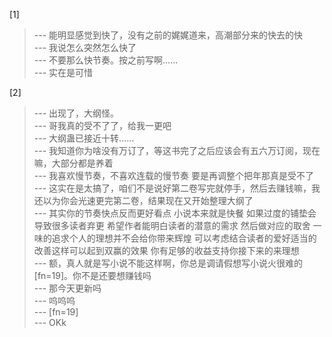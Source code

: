 
[1] 
>--- 能明显感觉到快了，没有之前的娓娓道来，高潮部分来的快去的快<br>
>--- 我说怎么突然怎么快了<br>
>--- 不要那么快节奏。按之前写啊……<br>
>--- 实在是可惜<br>

[2] 
>--- 出现了，大纲怪。<br>
>--- 哥我真的受不了了，给我一更吧<br>
>--- 大纲蛊已接近十转……<br>
>--- 我知道你为啥没有万订了，等这书完了之后应该会有五六万订阅，现在嘛，大部分都是养着<br>
>--- 我喜欢慢节奏，不喜欢连载的慢节奏
要是再调整个把年那真是受不了<br>
>--- 这实在是太搞了，咱们不是说好第二卷写完就停手，然后去赚钱嘛，我还以为你会光速更完第二卷，结果现在又开始整理大纲了<br>
>--- 其实你的节奏快点反而更好看点   小说本来就是快餐   如果过度的铺垫会导致很多读者弃更      希望作者能明白读者的潜意的需求   然后做对应的取舍   一味的追求个人的理想并不会给你带来辉煌   可以考虑结合读者的爱好适当的改善这样可以起到双赢的效果  你有足够的收益支持你接下来的来理想<br>
>--- 额，真人就是写小说不能这样啊，你总是调请假想写小说火很难的[fn=19]。你不是还要想赚钱吗<br>
>--- 那今天更新吗<br>
>--- 呜呜呜<br>
>--- [fn=19]<br>
>--- OKk<br>
